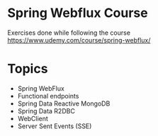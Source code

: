 # Spring Webflux Course

Exercises done while following the course https://www.udemy.com/course/spring-webflux/

# Topics

* Spring WebFlux
* Functional endpoints
* Spring Data Reactive MongoDB
* Spring Data R2DBC
* WebClient
* Server Sent Events (SSE)